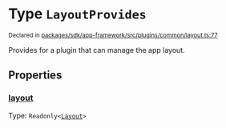# Type `LayoutProvides`
<sub>Declared in [packages/sdk/app-framework/src/plugins/common/layout.ts:77](https://github.com/dxos/dxos/blob/88f322397/packages/sdk/app-framework/src/plugins/common/layout.ts#L77)</sub>


Provides for a plugin that can manage the app layout.

## Properties
### [layout](https://github.com/dxos/dxos/blob/88f322397/packages/sdk/app-framework/src/plugins/common/layout.ts#L78)
Type: <code>Readonly&lt;[Layout](/api/@dxos/app-framework/types/Layout)&gt;</code>





